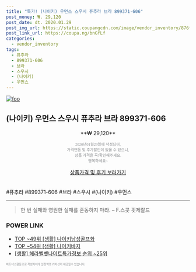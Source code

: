 ```yaml
--- 
title: "특가! (나이키) 우먼스 스우시 퓨추라 브라 899371-606" 
post_money: ₩. 29,120 
post_date: dt. 2020.01.29 
post_img_url: https://static.coupangcdn.com/image/vendor_inventory/876f/880042771530142fa5b651cd9e9f785ed8f0b4983296eb4a3f292976e7ed.jpg 
post_link_url: https://coupa.ng/bnGfLf 
categories: 
  - vendor_inventory 
tags: 
  - 퓨추라 
  - 899371-606 
  - 브라 
  - 스우시 
  - (나이키) 
  - 우먼스 
--- 
```

[![foo](https://static.coupangcdn.com/image/vendor_inventory/876f/880042771530142fa5b651cd9e9f785ed8f0b4983296eb4a3f292976e7ed.jpg)](https://coupa.ng/bnGfLf) 

## (나이키) 우먼스 스우시 퓨추라 브라 899371-606 
<p style="text-align: center;">**₩ 29,120**</p> 
<p style="text-align: center;"><span style="color: #898c8f; font-family: Georgia,Times,serif; font-size: 0.75em;">2020년01월29일에 작성되어, <br>가격변동 및 추가할인이 있을 수 있으니,<br> 상품 가격을 꼭!확인해주세요.<br>행복하세요~</span> 
</p>	 
<div markdown="0" style="text-align: center;"><a href="https://coupa.ng/bnGfLf" class="btn btn--success">상품가격 및 후기 보러가기</a></div> 
<br><br> 
  #퓨추라 #899371-606 #브라 #스우시 #(나이키) #우먼스 
<hr> 

> 한 번 실패와 영원한 실패를 혼동하지 마라. – F.스콧 핏제랄드 


### POWER LINK

* <a href="https://blog.naver.com/fasyy4321/221780658418" target="_blank"> TOP ~49위 [생활] 나이키남성골프화</a>
* <a href="https://blog.naver.com/fasyy4321/221776663472" target="_blank"> TOP ~54위 [생활] 나이키바지</a>
* <a href="https://blog.naver.com/sakai111/221774924547" target="_blank"> [생활] 헤라벨벳나이트특가정보 순위 ~25위</a>

<span style="color: #898c8f; font-family: Georgia,Times,serif; font-size: 0.55em;">파트너스활동으로 작성자에게 일정액의 커미션이 제공될수 있습니다.</span> 
